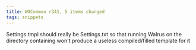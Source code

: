 ```yaml
---
title: WOCommon r341, 5 items changed
tags: snippets
---
```


Settings.tmpl should really be Settings.txt so that running Walrus on the directory containing won't produce a useless compiled/filled template for it
